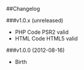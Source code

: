 ##Changelog

###v1.0.x (unreleased)

* PHP Code PSR2 valid
* HTML Code HTML5 valid

###v1.0.0 (2012-08-16)

* Birth